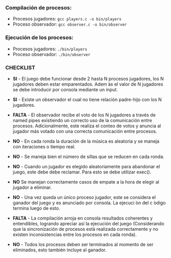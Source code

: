 ### Compilación de procesos:

- Procesos jugadores: `gcc players.c -o bin/players`
- Proceso observador: `gcc observer.c -o bin/observer`

### Ejecución de los procesos:

- Procesos jugadores: `./bin/players`
- Proceso observador: `./bin/observer`

### CHECKLIST

- **SI** - El juego debe funcionar desde 2 hasta N procesos
  jugadores, los N jugadores deben estar
  emparentados. Adem ́as el valor de N jugadores se
  debe introducir por consola mediante un input.

- **SI** - Existe un observador el cual no tiene relación
  padre-hijo con los N jugadores.

- **FALTA** - El observador recibe el voto de los N jugadores a
  través de named pipes existiendo un correcto uso de
  la comunicación entre procesos. Adicionalmente,
  este realiza el conteo de votos y anuncia al jugador
  más votado con una correcta comunicación entre
  procesos.

- **NO** - En cada ronda la duración de la música es aleatoria
  y se maneja con iteraciones o tiempo real.

- **NO** - Se maneja bien el número de sillas que se reducen
  en cada ronda.

- **NO** - Cuando un jugador es elegido aleatoriamente para
  abandonar el juego, este debe debe reclamar. Para
  esto se debe utilizar exec().

- **NO** Se manejan correctamente casos de empate a la
  hora de elegir al jugador a eliminar.

- **NO** - Una vez queda un único proceso jugador, este se
  considera el ganador del juego y es anunciado por
  consola. La ejecuci ́on del c ́odigo termina luego de
  esto.

- **FALTA** - La compilación arroja en consola resultados
  coherentes y entendibles, logrando apreciar así la
  ejecución del juego (Considerando que la
  sincronización de procesos está realizada
  correctamente y no existen inconsistencias entre los
  procesos en cada ronda).

- **NO** - Todos los procesos deben ser terminados al
  momento de ser eliminados, esto también incluye al
  ganador.
